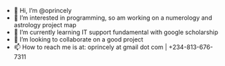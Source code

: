 - 👋 Hi, I’m @oprincely
- 👀 I’m interested in programming, so am working on a numerology and astrology project map
- 🌱 I’m currently learning IT support fundamental with google scholarship
- 💞️ I’m looking to collaborate on a good project
- 📫 How to reach me is at: oprincely at gmail dot com | +234-813-676-7311

<!---
oprincely/oprincely is a ✨ special ✨ repository because its `README.md` (this file) appears on your GitHub profile.
You can click the Preview link to take a look at your changes.
--->
